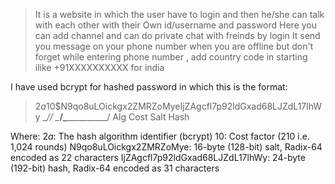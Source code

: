 > It is a website in which the user have to login and then he/she can talk with each other with their Own id/username and password
> Here you can add channel and can do private chat with freinds by login
> It send you message on your phone number when you are offline but don't forget while entering phone number , add country code in starting ilike  +91XXXXXXXXXX for india


I have used bcrypt for hashed password 
in which this is the format:

> $2a$10$N9qo8uLOickgx2ZMRZoMyeIjZAgcfl7p92ldGxad68LJZdL17lhWy
> \__/\/ \____________________/\_____________________________/
> Alg Cost      Salt                        Hash

Where:
  $2a$: The hash algorithm identifier (bcrypt)
  10: Cost factor (210 i.e. 1,024 rounds)
  N9qo8uLOickgx2ZMRZoMye: 16-byte (128-bit) salt, Radix-64 encoded as 22 characters
  IjZAgcfl7p92ldGxad68LJZdL17lhWy: 24-byte (192-bit) hash, Radix-64 encoded as 31 characters
